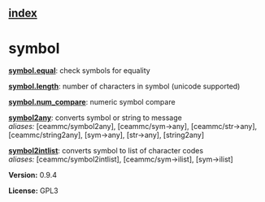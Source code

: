 [index](index.html) 
---

# symbol




[**symbol.equal**](symbol.equal.html): check symbols for equality 

[**symbol.length**](symbol.length.html): number of characters in symbol (unicode supported) 

[**symbol.num_compare**](symbol.num_compare.html): numeric symbol compare 

[**symbol2any**](symbol2any.html): converts symbol or string to message <br>
_aliases:_ [ceammc/symbol2any], [ceammc/sym-&gt;any], [ceammc/str-&gt;any], [ceammc/string2any], [sym-&gt;any], [str-&gt;any], [string2any]


[**symbol2intlist**](symbol2intlist.html): converts symbol to list of character codes <br>
_aliases:_ [ceammc/symbol2intlist], [ceammc/sym-&gt;ilist], [sym-&gt;ilist]



**Version:** 0.9.4

**License:** GPL3
